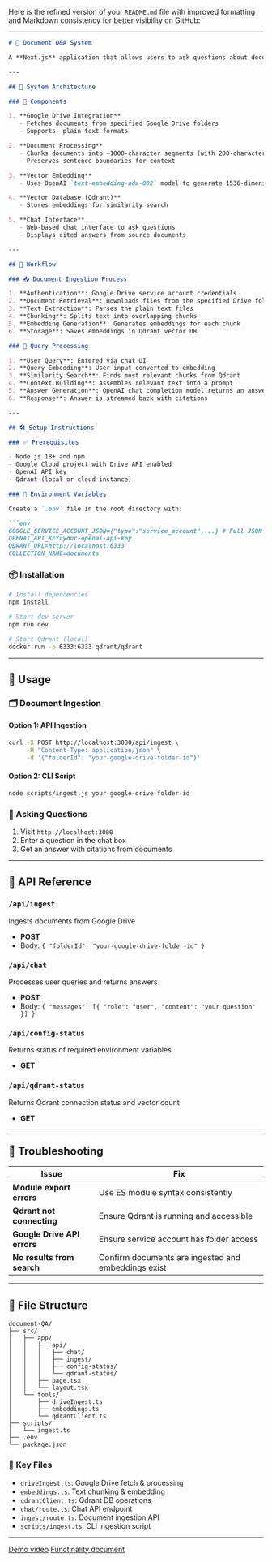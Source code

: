 Here is the refined version of your `README.md` file with improved formatting and Markdown consistency for better visibility on GitHub:

---

````md
# 📄 Document Q&A System

A **Next.js** application that allows users to ask questions about documents stored in **Google Drive**. It uses **OpenAI embeddings** to convert document chunks into vector representations, which are stored in a **Qdrant vector database** for efficient similarity search and retrieval.

---

## 🧠 System Architecture

### 🧩 Components

1. **Google Drive Integration**
   - Fetches documents from specified Google Drive folders
   - Supports  plain text formats

2. **Document Processing**
   - Chunks documents into ~1000-character segments (with 200-character overlap)
   - Preserves sentence boundaries for context

3. **Vector Embedding**
   - Uses OpenAI `text-embedding-ada-002` model to generate 1536-dimensional vectors

4. **Vector Database (Qdrant)**
   - Stores embeddings for similarity search

5. **Chat Interface**
   - Web-based chat interface to ask questions
   - Displays cited answers from source documents

---

## 🔁 Workflow

### 📥 Document Ingestion Process

1. **Authentication**: Google Drive service account credentials
2. **Document Retrieval**: Downloads files from the specified Drive folder
3. **Text Extraction**: Parses the plain text files
4. **Chunking**: Splits text into overlapping chunks
5. **Embedding Generation**: Generates embeddings for each chunk
6. **Storage**: Saves embeddings in Qdrant vector DB

### 🤖 Query Processing

1. **User Query**: Entered via chat UI
2. **Query Embedding**: User input converted to embedding
3. **Similarity Search**: Finds most relevant chunks from Qdrant
4. **Context Building**: Assembles relevant text into a prompt
5. **Answer Generation**: OpenAI chat completion model returns an answer
6. **Response**: Answer is streamed back with citations

---

## 🛠️ Setup Instructions

### ✅ Prerequisites

- Node.js 18+ and npm
- Google Cloud project with Drive API enabled
- OpenAI API key
- Qdrant (local or cloud instance)

### 🔐 Environment Variables

Create a `.env` file in the root directory with:

```env
GOOGLE_SERVICE_ACCOUNT_JSON={"type":"service_account",...} # Full JSON string
OPENAI_API_KEY=your-openai-api-key
QDRANT_URL=http://localhost:6333
COLLECTION_NAME=documents
````

### 📦 Installation

```bash
# Install dependencies
npm install

# Start dev server
npm run dev

# Start Qdrant (local)
docker run -p 6333:6333 qdrant/qdrant
```

---

## 🚀 Usage

### 🗂️ Document Ingestion

#### Option 1: API Ingestion

```bash
curl -X POST http://localhost:3000/api/ingest \
     -H "Content-Type: application/json" \
     -d '{"folderId": "your-google-drive-folder-id"}'
```

#### Option 2: CLI Script

```bash
node scripts/ingest.js your-google-drive-folder-id
```

### 💬 Asking Questions

1. Visit `http://localhost:3000`
2. Enter a question in the chat box
3. Get an answer with citations from documents

---

## 🧩 API Reference

### `/api/ingest`

Ingests documents from Google Drive

* **POST**
* Body: `{ "folderId": "your-google-drive-folder-id" }`

### `/api/chat`

Processes user queries and returns answers

* **POST**
* Body: `{ "messages": [{ "role": "user", "content": "your question" }] }`

### `/api/config-status`

Returns status of required environment variables

* **GET**

### `/api/qdrant-status`

Returns Qdrant connection status and vector count

* **GET**

---

## 🧰 Troubleshooting

| Issue                       | Fix                                                 |
| --------------------------- | --------------------------------------------------- |
| **Module export errors**    | Use ES module syntax consistently                   |
| **Qdrant not connecting**   | Ensure Qdrant is running and accessible             |
| **Google Drive API errors** | Ensure service account has folder access            |
| **No results from search**  | Confirm documents are ingested and embeddings exist |

---

## 📁 File Structure

```
document-QA/
├── src/
│   ├── app/
│   │   ├── api/
│   │   │   ├── chat/
│   │   │   ├── ingest/
│   │   │   ├── config-status/
│   │   │   └── qdrant-status/
│   │   ├── page.tsx
│   │   └── layout.tsx
│   └── tools/
│       ├── driveIngest.ts
│       ├── embeddings.ts
│       └── qdrantClient.ts
├── scripts/
│   └── ingest.ts
├── .env
└── package.json
```

### 🔑 Key Files

* `driveIngest.ts`: Google Drive fetch & processing
* `embeddings.ts`: Text chunking & embedding
* `qdrantClient.ts`: Qdrant DB operations
* `chat/route.ts`: Chat API endpoint
* `ingest/route.ts`: Document ingestion API
* `scripts/ingest.ts`: CLI ingestion script

---

[Demo video](https://drive.google.com/file/d/1EuPvHr1JxwL434gCLDKQVmM2qF5sOahs/view?usp=sharing)
[Functinality document](https://github.com/santoshanandu/simple-doc-chat/blob/main/functionality_doc.md)

